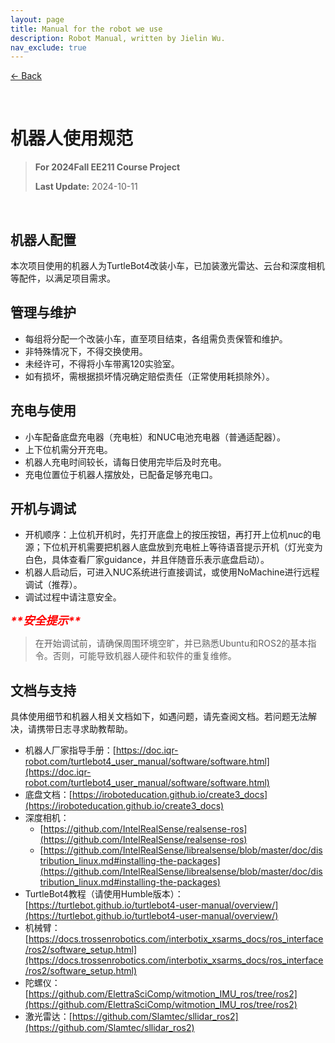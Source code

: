 ```yaml
---
layout: page
title: Manual for the robot we use 
description: Robot Manual, written by Jielin Wu.
nav_exclude: true
---
```


[← Back](https://rpai-lab.github.io/EE211/HW_and_Project/)

<br>

# 机器人使用规范

> **For 2024Fall EE211 Course Project**
>
> **Last Update:** 2024-10-11

<br>

## 机器人配置
本次项目使用的机器人为TurtleBot4改装小车，已加装激光雷达、云台和深度相机等配件，以满足项目需求。

## 管理与维护
- 每组将分配一个改装小车，直至项目结束，各组需负责保管和维护。
- 非特殊情况下，不得交换使用。
- 未经许可，不得将小车带离120实验室。
- 如有损坏，需根据损坏情况确定赔偿责任（正常使用耗损除外）。

## 充电与使用
- 小车配备底盘充电器（充电桩）和NUC电池充电器（普通适配器）。
- 上下位机需分开充电。
- 机器人充电时间较长，请每日使用完毕后及时充电。
- 充电位置位于机器人摆放处，已配备足够充电口。

## 开机与调试
- 开机顺序：上位机开机时，先打开底盘上的按压按钮，再打开上位机nuc的电源；下位机开机需要把机器人底盘放到充电桩上等待语音提示开机（灯光变为白色，具体查看厂家guidance，并且伴随音乐表示底盘启动）。
- 机器人启动后，可进入NUC系统进行直接调试，或使用NoMachine进行远程调试（推荐）。
- 调试过程中请注意安全。

<span style="color: red; font-size: 18px">
    <strong>
<i>
 **安全提示**
</i>
    </strong>
</span> 

> 在开始调试前，请确保周围环境空旷，并已熟悉Ubuntu和ROS2的基本指令。否则，可能导致机器人硬件和软件的重复维修。

## 文档与支持
具体使用细节和机器人相关文档如下，如遇问题，请先查阅文档。若问题无法解决，请携带日志寻求助教帮助。

- 机器人厂家指导手册：[https://doc.iqr-robot.com/turtlebot4_user_manual/software/software.html](https://doc.iqr-robot.com/turtlebot4_user_manual/software/software.html)
- 底盘文档：[https://iroboteducation.github.io/create3_docs](https://iroboteducation.github.io/create3_docs)
- 深度相机：
  - [https://github.com/IntelRealSense/realsense-ros](https://github.com/IntelRealSense/realsense-ros)
  - [https://github.com/IntelRealSense/librealsense/blob/master/doc/distribution_linux.md#installing-the-packages](https://github.com/IntelRealSense/librealsense/blob/master/doc/distribution_linux.md#installing-the-packages)
- TurtleBot4教程（请使用Humble版本）：[https://turtlebot.github.io/turtlebot4-user-manual/overview/](https://turtlebot.github.io/turtlebot4-user-manual/overview/)
- 机械臂：[https://docs.trossenrobotics.com/interbotix_xsarms_docs/ros_interface/ros2/software_setup.html](https://docs.trossenrobotics.com/interbotix_xsarms_docs/ros_interface/ros2/software_setup.html)
- 陀螺仪：[https://github.com/ElettraSciComp/witmotion_IMU_ros/tree/ros2](https://github.com/ElettraSciComp/witmotion_IMU_ros/tree/ros2)
- 激光雷达：[https://github.com/Slamtec/sllidar_ros2](https://github.com/Slamtec/sllidar_ros2)
